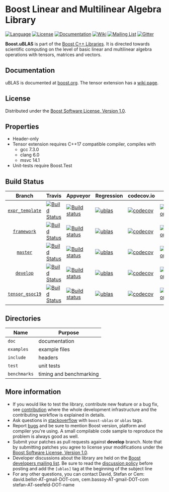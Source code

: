 Boost Linear and Multilinear Algebra Library 
=====
[![Language](https://img.shields.io/badge/C%2B%2B-11-blue.svg)](https://en.wikipedia.org/wiki/C%2B%2B#Standardization)
[![License](https://img.shields.io/badge/license-BSL-blue.svg)](https://opensource.org/licenses/BSL-1.0)
[![Documentation](https://img.shields.io/badge/ublas-documentation-blue.svg)](https://www.boost.org/doc/libs/1_69_0/libs/numeric/ublas/doc/index.html)
[![Wiki](https://img.shields.io/badge/ublas-wiki-blue.svg)](https://github.com/boostorg/ublas/wiki)
[![Mailing List](https://img.shields.io/badge/ublas-mailing%20list-4eb899.svg)](https://lists.boost.org/mailman/listinfo.cgi/ublas)
[![Gitter](https://img.shields.io/badge/ublas-chat%20on%20gitter-4eb899.svg)](https://gitter.im/boostorg/ublas)

**Boost.uBLAS** is part of the [Boost C++ Libraries](http://github.com/boostorg). It is directed towards scientific computing on the level of basic linear and multilinear algebra operations with tensors, matrices and vectors. 


## Documentation 
uBLAS is documented at [boost.org](https://www.boost.org/doc/libs/1_69_0/libs/numeric/ublas/doc/index.html).
The tensor extension has a [wiki page](https://github.com/BoostGSoC18/tensor/wiki).

## License
Distributed under the [Boost Software License, Version 1.0](http://www.boost.org/LICENSE_1_0.txt).

## Properties
* Header-only
* Tensor extension requires C++17 compatible compiler, compiles with
  * gcc 7.3.0
  * clang 6.0
  * msvc 14.1
* Unit-tests require Boost.Test

## Build Status

Branch  | Travis | Appveyor  | Regression  | codecov.io  | Docs  |      
:-----: | ------ | --------- | ----------- | ----------- | ----- |
 [`expr_template`](https://github.com/BoostGSoC19/tensor/tree/expr_template) | [![Build Status](https://travis-ci.org/BoostGSoC19/tensor.svg?branch=expr_template)](https://travis-ci.org/BoostGSoC19/tensor) | [![Build status](https://ci.appveyor.com/api/projects/status/1aeqlamaymy3sas2/branch/expr_template?svg=true)](https://ci.appveyor.com/project/coder3101/tensor/branch/expr_template) | [![ublas](https://img.shields.io/badge/tensor-expr_template-blue.svg)](https://www.boost.org/development/tests/master/developer/numeric-ublas.html) | [![codecov](https://codecov.io/gh/BoostGSoC19/tensor/branch/expr_template/graph/badge.svg)](https://codecov.io/gh/BoostGSoC19/tensor) | [![Documentation](https://img.shields.io/badge/docs-develop-brightgreen.svg)](http://www.boost.org/doc/libs/release/libs/numeric) |      
 [`framework`](https://github.com/BoostGSoC19/tensor/tree/framework) | [![Build Status](https://travis-ci.org/BoostGSoC19/tensor.svg?branch=framework)](https://travis-ci.org/BoostGSoC19/tensor) | [![Build status](https://ci.appveyor.com/api/projects/status/1aeqlamaymy3sas2/branch/framework?svg=true)](https://ci.appveyor.com/project/coder3101/tensor/branch/framwork) | [![ublas](https://img.shields.io/badge/tensor-framework-blue.svg)](https://www.boost.org/development/tests/master/developer/numeric-ublas.html) | [![codecov](https://codecov.io/gh/BoostGSoC19/tensor/branch/framework/graph/badge.svg)](https://codecov.io/gh/BoostGSoC19/tensor) | [![Documentation](https://img.shields.io/badge/docs-develop-brightgreen.svg)](http://www.boost.org/doc/libs/release/libs/numeric) |      
  [`master`](https://github.com/boostorg/ublas/tree/master)   | [![Build Status](https://travis-ci.org/boostorg/ublas.svg?branch=master)](https://travis-ci.org/boostorg/ublas) | [![Build status](https://ci.appveyor.com/api/projects/status/ctu3wnfowa627ful/branch/master?svg=true)](https://ci.appveyor.com/project/stefanseefeld/ublas/branch/master) | [![ublas](https://img.shields.io/badge/ublas-master-blue.svg)](https://www.boost.org/development/tests/master/developer/numeric-ublas.html) | [![codecov](https://codecov.io/gh/boostorg/ublas/branch/master/graph/badge.svg)](https://codecov.io/gh/boostorg/ublas/branch/master) | [![Documentation](https://img.shields.io/badge/docs-develop-brightgreen.svg)](http://www.boost.org/doc/libs/release/libs/numeric) |      
 [`develop`](https://github.com/boostorg/ublas/tree/develop)  | [![Build Status](https://travis-ci.org/boostorg/ublas.svg?branch=develop)](https://travis-ci.org/boostorg/ublas) | [![Build status](https://ci.appveyor.com/api/projects/status/ctu3wnfowa627ful/branch/develop?svg=true)](https://ci.appveyor.com/project/stefanseefeld/ublas/branch/develop) | [![ublas](https://img.shields.io/badge/ublas-develop-blue.svg)](https://www.boost.org/development/tests/develop/developer/numeric-ublas.html) | [![codecov](https://codecov.io/gh/boostorg/ublas/branch/develop/graph/badge.svg)](https://codecov.io/gh/boostorg/ublas/branch/develop) | [![Documentation](https://img.shields.io/badge/docs-develop-brightgreen.svg)](http://www.boost.org/doc/libs/release/libs/numeric) | 
 [`tensor_gsoc19`](https://github.com/BoostGSoC19/tensor/tree/tensor_gsoc19) | [![Build Status](https://travis-ci.org/BoostGSoC19/tensor.svg?branch=tensor_gsoc19)](https://travis-ci.org/BoostGSoC19/tensor) | [![Build status](https://ci.appveyor.com/api/projects/status/1aeqlamaymy3sas2/branch/tensor_gsoc19?svg=true)](https://ci.appveyor.com/project/coder3101/tensor/branch/tensor_gsoc19) | [![ublas](https://img.shields.io/badge/tensor-gsoc19-blue.svg)](https://www.boost.org/development/tests/master/developer/numeric-ublas.html) | [![codecov](https://codecov.io/gh/BoostGSoC19/tensor/branch/tensor_gsoc19/graph/badge.svg)](https://codecov.io/gh/BoostGSoC19/tensor) | [![Documentation](https://img.shields.io/badge/docs-develop-brightgreen.svg)](http://www.boost.org/doc/libs/release/libs/numeric) |  


## Directories

| Name        | Purpose                        |
| ----------- | ------------------------------ |
| `doc`       | documentation                  |
| `examples`  | example files                  |
| `include`   | headers                        |
| `test`      | unit tests                     |
| `benchmarks`| timing and benchmarking        |

## More information

* If you would like to test the library, contribute new feature or a bug fix, see [contribution](https://github.com/boostorg/ublas/wiki/Guidelines-for-Contribution) where the whole development infrastructure and the contributing workflow is explained in details.
* Ask questions in [stackoverflow](http://stackoverflow.com/questions/ask?tags=c%2B%2B,boost,boost-ublas) with `boost-ublas` or `ublas` tags.
* Report [bugs](https://github.com/boostorg/ublas/issues) and be sure to mention Boost version, platform and compiler you're using. A small compilable code sample to reproduce the problem is always good as well.
* Submit your patches as pull requests against **develop** branch. Note that by submitting patches you agree to license your modifications under the [Boost Software License, Version 1.0](http://www.boost.org/LICENSE_1_0.txt).
* Developer discussions about the library are held on the [Boost developers mailing list](https://lists.boost.org/mailman/listinfo.cgi/ublas). Be sure to read the [discussion policy](http://www.boost.org/community/policy.html) before posting and add the `[ublas]` tag at the beginning of the subject line
* For any other questions, you can contact David, Stefan or Cem: david.bellot-AT-gmail-DOT-com, cem.bassoy-AT-gmail-DOT-com stefan-AT-seefeld-DOT-name
